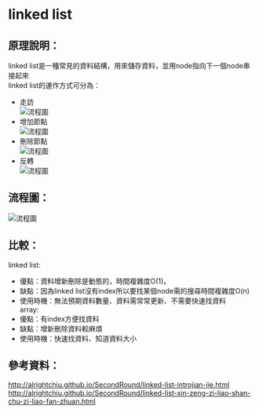 # linked list 
## 原理說明：    
linked list是一種常見的資料結構，用來儲存資料，並用node指向下一個node串接起來    
linked list的運作方式可分為：     
*   走訪   
![流程圖](https://github.com/yenchungLin/study/tree/master/資料結構與演算法/picture/linked_list_visit.png)   
*   增加節點   
![流程圖](https://github.com/yenchungLin/study/tree/master/資料結構與演算法/picture/linked_list_add.png)  
*   刪除節點    
![流程圖](https://github.com/yenchungLin/study/tree/master/資料結構與演算法/picture/linked_list_deletet.png)     
*   反轉      
![流程圖](https://github.com/yenchungLin/study/tree/master/資料結構與演算法/picture/linked_list_reverse.png)     
## 流程圖：    
![流程圖](https://github.com/yenchungLin/study/tree/master/資料結構與演算法/picture/linked_list.png) 
## 比較：   
linked list:   
* 優點：資料增新刪除是動態的，時間複雜度O(1)。   
* 缺點：因為linked list沒有index所以要找某個node需的搜尋時間複雜度O(n)   
* 使用時機：無法預期資料數量、資料需常常更新、不需要快速找資料    
array:  
* 優點：有index方便找資料   
* 缺點：增新刪除資料較麻煩   
* 使用時機：快速找資料、知道資料大小   
## 參考資料：   
http://alrightchiu.github.io/SecondRound/linked-list-introjian-jie.html   
http://alrightchiu.github.io/SecondRound/linked-list-xin-zeng-zi-liao-shan-chu-zi-liao-fan-zhuan.html   

